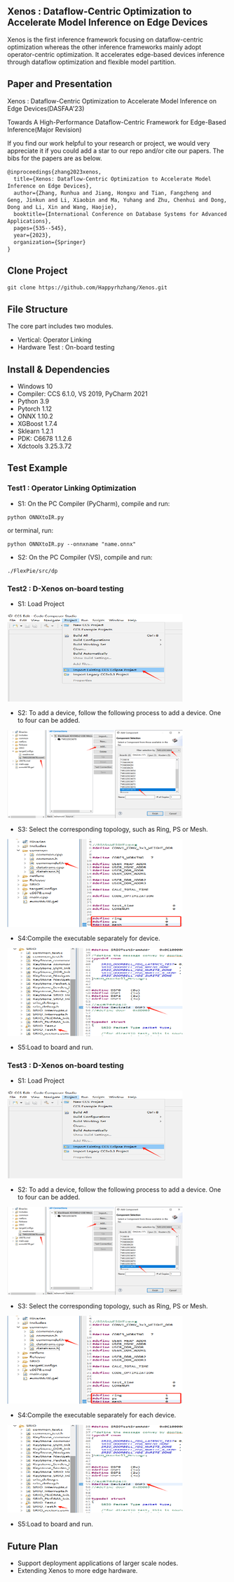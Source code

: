 ## Xenos : Dataflow-Centric Optimization to Accelerate Model Inference on Edge Devices
Xenos is the first inference framework focusing on dataflow-centric optimization whereas the other inference frameworks mainly adopt operator-centric optimization. It accelerates edge-based devices inference through dataflow optimization and flexible model partition.
## Paper and Presentation
Xenos : Dataflow-Centric Optimization to  Accelerate Model Inference on Edge Devices(DASFAA'23)

Towards A High-Performance Dataflow-Centric Framework for Edge-Based Inference(Major Revision)

If you find our work helpful to your research or project, we would very appreciate it if you could add a star to our repo and/or cite our papers. The bibs for the papers are as below.
```
@inproceedings{zhang2023xenos,
  title={Xenos: Dataflow-Centric Optimization to Accelerate Model Inference on Edge Devices},
  author={Zhang, Runhua and Jiang, Hongxu and Tian, Fangzheng and Geng, Jinkun and Li, Xiaobin and Ma, Yuhang and Zhu, Chenhui and Dong, Dong and Li, Xin and Wang, Haojie},
  booktitle={International Conference on Database Systems for Advanced Applications},
  pages={535--545},
  year={2023},
  organization={Springer}
}
```
## Clone Project
```
git clone https://github.com/Happyrhzhang/Xenos.git
```

## File Structure
The core part includes two modules.
- Vertical: Operator Linking
- Hardware Test : On-board testing

## Install & Dependencies
- Windows 10
- Compiler: CCS 6.1.0, VS 2019, PyCharm 2021
- Python 3.9
- Pytorch 1.12
- ONNX 1.10.2
- XGBoost 1.7.4
- Sklearn 1.2.1 
- PDK: C6678 1.1.2.6
- Xdctools 3.25.3.72

## Test Example

### Test1 : Operator Linking Optimization
- S1: On the PC Compiler (PyCharm), compile and run:
```
python ONNXtoIR.py
```
or terminal, run:
```
python ONNXtoIR.py --onnxname "name.onnx"
```
- S2: On the PC Compiler (VS), compile and run:
```
./FlexPie/src/dp
```
### Test2 : D-Xenos on-board testing 
- S1: Load Project
<div align="left">
  <img src="https://github.com/Happyrhzhang/FlexPie/blob/main/Fig/2-1.jpg" width="400" height="200">
</div>

- S2: To add a device, follow the following process to add a device. One to four can be added.
<div align="left">
  <img src="https://github.com/Happyrhzhang/FlexPie/blob/main/Fig/2-2.jpg" width="400" height="200">
</div>

- S3: Select the corresponding topology, such as Ring, PS or Mesh.
<div align="left">
  <img src="https://github.com/Happyrhzhang/FlexPie/blob/main/Fig/2-3.jpg" width="400" height="200">
</div>

- S4:Compile the executable separately for device.
<div align="left">
  <img src="https://github.com/Happyrhzhang/FlexPie/blob/main/Fig/2-4.jpg" width="400" height="200">
</div>

- S5:Load to board and run.

### Test3 : D-Xenos on-board testing 
- S1: Load Project
<div align="left">
  <img src="https://github.com/Happyrhzhang/FlexPie/blob/main/Fig/2-1.jpg" width="400" height="200">
</div>

- S2: To add a device, follow the following process to add a device. One to four can be added.
<div align="left">
  <img src="https://github.com/Happyrhzhang/FlexPie/blob/main/Fig/2-2.jpg" width="400" height="200">
</div>

- S3: Select the corresponding topology, such as Ring, PS or Mesh.
<div align="left">
  <img src="https://github.com/Happyrhzhang/FlexPie/blob/main/Fig/2-3.jpg" width="400" height="200">
</div>

- S4:Compile the executable separately for each device.
<div align="left">
  <img src="https://github.com/Happyrhzhang/FlexPie/blob/main/Fig/2-4.jpg" width="400" height="200">
</div>

- S5:Load to board and run.

## Future Plan
- Support deployment applications of larger scale nodes.
- Extending Xenos to more edge hardware.
